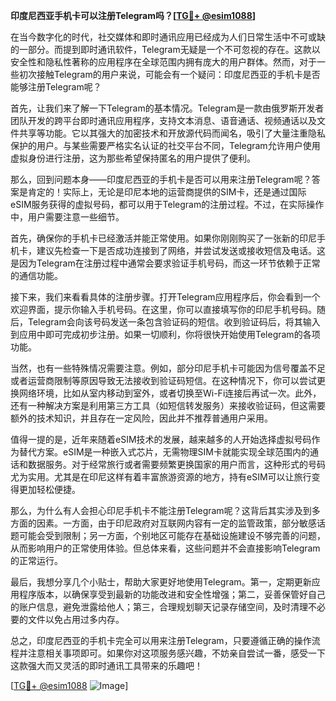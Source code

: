 **印度尼西亚手机卡可以注册Telegram吗？[[TG💪+ @esim1088](https://t.me/s/esim1088)]**

在当今数字化的时代，社交媒体和即时通讯应用已经成为人们日常生活中不可或缺的一部分。而提到即时通讯软件，Telegram无疑是一个不可忽视的存在。这款以安全性和隐私性著称的应用程序在全球范围内拥有庞大的用户群体。然而，对于一些初次接触Telegram的用户来说，可能会有一个疑问：印度尼西亚的手机卡是否能够注册Telegram呢？

首先，让我们来了解一下Telegram的基本情况。Telegram是一款由俄罗斯开发者团队开发的跨平台即时通讯应用程序，支持文本消息、语音通话、视频通话以及文件共享等功能。它以其强大的加密技术和开放源代码而闻名，吸引了大量注重隐私保护的用户。与某些需要严格实名认证的社交平台不同，Telegram允许用户使用虚拟身份进行注册，这为那些希望保持匿名的用户提供了便利。

那么，回到问题本身——印度尼西亚的手机卡是否可以用来注册Telegram呢？答案是肯定的！实际上，无论是印尼本地的运营商提供的SIM卡，还是通过国际eSIM服务获得的虚拟号码，都可以用于Telegram的注册过程。不过，在实际操作中，用户需要注意一些细节。

首先，确保你的手机卡已经激活并能正常使用。如果你刚刚购买了一张新的印尼手机卡，建议先检查一下是否成功连接到了网络，并尝试发送或接收短信及电话。这是因为Telegram在注册过程中通常会要求验证手机号码，而这一环节依赖于正常的通信功能。

接下来，我们来看看具体的注册步骤。打开Telegram应用程序后，你会看到一个欢迎界面，提示你输入手机号码。在这里，你可以直接填写你的印尼手机号码。随后，Telegram会向该号码发送一条包含验证码的短信。收到验证码后，将其输入到应用中即可完成初步注册。如果一切顺利，你将很快开始使用Telegram的各项功能。

当然，也有一些特殊情况需要注意。例如，部分印尼手机卡可能因为信号覆盖不足或者运营商限制等原因导致无法接收到验证码短信。在这种情况下，你可以尝试更换网络环境，比如从室内移动到室外，或者切换至Wi-Fi连接后再试一次。此外，还有一种解决方案是利用第三方工具（如短信转发服务）来接收验证码，但这需要额外的技术知识，并且存在一定风险，因此并不推荐普通用户采用。

值得一提的是，近年来随着eSIM技术的发展，越来越多的人开始选择虚拟号码作为替代方案。eSIM是一种嵌入式芯片，无需物理SIM卡就能实现全球范围内的通话和数据服务。对于经常旅行或者需要频繁更换国家的用户而言，这种形式的号码尤为实用。尤其是在印尼这样有着丰富旅游资源的地方，持有eSIM可以让旅行变得更加轻松便捷。

那么，为什么有人会担心印尼手机卡不能注册Telegram呢？这背后其实涉及到多方面的因素。一方面，由于印尼政府对互联网内容有一定的监管政策，部分敏感话题可能会受到限制；另一方面，个别地区可能存在基础设施建设不够完善的问题，从而影响用户的正常使用体验。但总体来看，这些问题并不会直接影响Telegram的正常运行。

最后，我想分享几个小贴士，帮助大家更好地使用Telegram。第一，定期更新应用程序版本，以确保享受到最新的功能改进和安全性增强；第二，妥善保管好自己的账户信息，避免泄露给他人；第三，合理规划聊天记录存储空间，及时清理不必要的文件以免占用过多内存。

总之，印度尼西亚的手机卡完全可以用来注册Telegram，只要遵循正确的操作流程并注意相关事项即可。如果你对这项服务感兴趣，不妨亲自尝试一番，感受一下这款强大而又灵活的即时通讯工具带来的乐趣吧！

[[TG💪+ @esim1088](https://t.me/s/esim1088) ![Image](https://i.postimg.cc/4NQfJmqS/Snipaste-2025-05-13-00-14-12.png)]